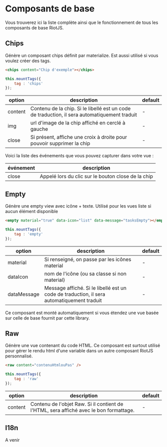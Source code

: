 # Composants de base

Vous trouverez ici la liste complète ainsi que le fonctionnement de tous les composants de base RiotJS.

## Chips

Génère un composant chips définit par materialize. Est aussi utilisé si vous voulez créer des tags.

```html
<chips content="Chip d'exemple"></chips>
```

```javascript
this.mountTags({
    tag : 'chips'
});
```

| option        | description                                                                                   | default   |
| ------        | -----------                                                                                   | -------   |
| content       | Contenu de la chip. Si le libellé est un code de traduction, il sera automatiquement traduit  | -         |
| img           | url d'image de la chip affiché en cerclé à gauche                                             | -         |
| close         | Si présent, affiche une croix à droite pour pouvoir supprimer la chip                         | -         |

Voici la liste des événements que vous pouvez capturer dans votre vue :

| événement             | description                                                   |
| -----                 | -----                                                         |
| close                 | Appelé lors du clic sur le bouton close de la chip            |

## Empty

Génère une empty view avec icône + texte. Utilisé pour les vues liste si aucun élément disponible

```html
<empty material="true" data-icon="list" data-message="tasksEmpty"></empty>
```

```javascript
this.mountTags({
    tag : 'empty'
});
```

| option        | description                                                                               | default   |
| ------        | -----------                                                                               | -------   |
| material      | Si renseigné, on passe par les icônes material                                            | -         |
| dataIcon      | nom de l'icône (ou sa classe si non material)                                             | -         |
| dataMessage   | Message affiché. Si le libellé est un code de traduction, il sera automatiquement traduit | -         |

<aside class="notice">Ce composant est monté automatiquement si vous étendez une vue basée sur celle de base fournit par cette library.</aside>

## Raw

Génère une vue contenant du code HTML. Ce composant est surtout utilisé pour gérer le rendu html d'une variable dans un autre composant RiotJS personnalisé.

```html
<raw content="contenuHtmlouPas" />
```

```javascript
this.mountTags({
    tag : 'raw'
});
```

| option        | description                                                                               | default   |
| ------        | -----------                                                                               | -------   |
| content       | Contenu de l'objet Raw. Si il contient de l'HTML, sera affiché avec le bon formattage.    | -         |

## I18n

A venir
